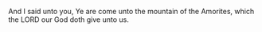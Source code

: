And I said unto you, Ye are come unto the mountain of the Amorites, which the LORD our God doth give unto us.
